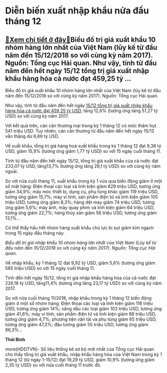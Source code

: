 Diễn biến xuất nhập khẩu nửa đầu tháng 12
=========================================

[:gift:Xem chi tiết ở đây:gift:](https://hddtvn.com/dien-bien-xuat-nhap-khau-nua-dau-thang-12/)Biểu đồ trị giá xuất khẩu 10 nhóm hàng lớn nhất của Việt Nam (lũy kế từ đầu năm đến 15/12/2018 so với cùng kỳ năm 2017). Nguồn: Tổng cục Hải quan. Như vậy, tính từ đầu năm đến hết ngày 15/12 tổng trị giá xuất nhập khẩu hàng hóa cả nước đạt 459,25 tỷ …
-----------------------------------------------------------------------------------------------------------------------------------------------------------------------------------------------------------------------------------------------------------







 






 Biểu đồ trị giá xuất khẩu 10 nhóm hàng lớn nhất của Việt Nam (lũy kế từ đầu năm đến 15/12/2018 so với cùng kỳ năm 2017). Nguồn: Tổng cục Hải quan. 


Như vậy, tính từ đầu năm đến hết ngày [15/12 tổng trị giá xuất nhập khẩu hàng hóa cả nước đạt 459,25 tỷ USD](/pages/thuong-mai-ca-nuoc-suyt-soat-460-ty-usd.aspx), tăng 12,6% (tương ứng tăng 51,27 tỷ USD) so với cùng kỳ năm 2017.


Với kết quả trên, cán cân thương mại trong kỳ 1 tháng 12 có mức thâm hụt 541 triệu USD. Tuy nhiên, cán cân thương từ đầu năm đến hết ngày 15/12 vẫn thặng dư 6,89 tỷ USD.


Về xuất khẩu, tổng trị giá hàng hoá xuất khẩu trong kỳ 1 tháng 12 đạt 9,38 tỷ USD, giảm 15,9% (tương ứng giảm 1,77 tỷ USD) so với 15 ngày cuối tháng 11.


Tính từ đầu năm đến hết ngày 15/12, tổng trị giá xuất khẩu của cả nước đạt 233,07 tỷ USD, tăng13,7% (tương ứng tăng 28,1 tỷ USD) so với cùng kỳ năm ngoái.


So với nửa cuối tháng 11, xuất khẩu trong kỳ 1 vừa qua biến động giảm ở một số mặt hàng: Điện thoại các loại và linh kiện giảm 829 triệu USD, tương ứng giảm 34,9%; máy móc thiết bị, dụng cụ, phụ tùng khác giảm 119 triệu USD, tương ứng giảm 15,7%; máy vi tính, sản phẩm điện tử và linh kiện giảm 105 triệu USD, tương ứng giảm 8,3%; hàng dệt may giảm 74 triệu USD, tương ứng giảm 5,6%; máy ảnh, máy quay phim và linh kiện giảm 64 triệu USD, tương ứng giảm 22,7%; hàng thủy sản giảm 56 triệu USD, tương ứng giảm 13,1%…


Có thể thấy hầu hết nhóm hàng xuất khẩu chủ lực bị sụt giảm kim ngạch trong 15 ngày đầu tháng này.









 



 




*Biểu đồ trị giá nhập khẩu 10 nhóm hàng lớn nhất của Việt Nam (Lũy kế từ đầu năm đến 15/12/2018 so với cùng kỳ năm 2017). Nguồn: Tổng cục Hải quan.* 



Về nhập khẩu, kỳ 1 tháng 12 đạt 9,92 tỷ USD, giảm 5,6% (tương ứng giảm 585 triệu USD) so với 15 ngày cuối tháng 11.


Tính đến hết ngày 15/12, tổng trị giá nhập khẩu hàng hóa của cả nước đạt 226,18 tỷ USD, tăng11,4% (tương ứng tăng 23,17 tỷ USD) so với cùng kỳ năm 2017.


So với nửa cuối tháng 11/2018, nhập khẩu trong kỳ 1 tháng 12 biến động giảm ở một số nhóm hàng: Điện thoại các loại và linh kiện giảm 116 triệu USD, tương ứng giảm 14%; xăng dầu các loại giảm 103 triệu USD, tương ứng giảm 41,6%; máy vi tính, sản phẩm điện tử và linh kiện giảm 88 triệu USD, tương ứng giảm 4,7%; phương tiện vận tải và phụ tùng giảm 65 triệu USD, tương ứng giảm 47,2%; đậu tương giảm 55 triệu USD, tương ứng giảm 86,3%…






**Thái Bình**



more(HDDTVN)- Số liệu thống kê sơ bộ mới nhất của Tổng cục Hải quan cho thấy tổng trị giá xuất khẩu, nhập khẩu hàng hóa của Việt Nam trong kỳ 1 tháng 12 (từ ngày 1-15/12) đạt 19,29 tỷ USD, giảm 10,9% (tương ứng giảm 2,35 tỷ USD) so với nửa cuối tháng 11 trước đó.

